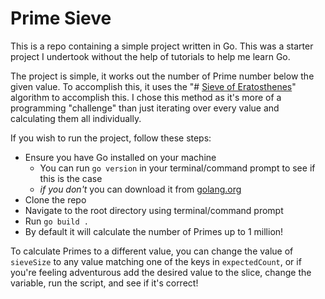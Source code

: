 # Prime Sieve
This is a repo containing a simple project written in Go. This was a starter project I undertook without the help of tutorials to help me learn Go.

The project is simple, it works out the number of Prime number below the given value. To accomplish this, it uses the "# [Sieve of Eratosthenes](https://en.wikipedia.org/wiki/Sieve_of_Eratosthenes)" algorithm to accomplish this. I chose this method as it's more of a programming "challenge" than just iterating over every value and calculating them all individually.

If you wish to run the project, follow these steps:
-   Ensure you have Go installed on your machine
    -   You can run  `go version`  in your terminal/command prompt to see if this is the case
    -   _if you don't_  you can download it from  [golang.org](https://golang.org/)
-   Clone the repo
-   Navigate to the root directory using terminal/command prompt
-   Run  `go build .`
-   By default it will calculate the number of Primes up to 1 million!

To calculate Primes to a different value, you can change the value of ``sieveSize`` to any value matching one of the keys in ``expectedCount``, or if you're feeling adventurous add the desired value to the slice, change the variable, run the script, and see if it's correct!

